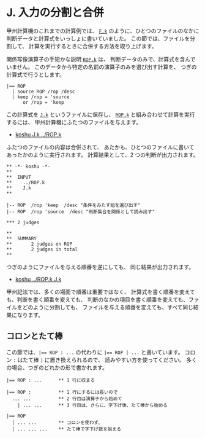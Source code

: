# J. 入力の分割と合併


甲州計算機のこれまでの計算例では、
[`F.k`][F.k] のように、ひとつのファイルのなかに
判断データと計算式をいっしょに書いていました。
この節では、ファイルを分割して、
計算を実行するときに合併する方法を取り上げます。

関係写像演算子の手短かな説明 [`ROP.k`][ROP.k] は、
判断データのみで、計算式を含んでいません。
このデータから特定の名前の演算子のみを選び出す計算を、
つぎの計算式で行うとします。

~~~~~~~~~~~~~~~~~~~~~~~~~~~~~~~~~~~~~~~~~~~~ { .koshu .input }
|== ROP
  | source ROP /rop /desc
  | keep /rop = 'source
      or /rop = 'keep
~~~~~~~~~~~~~~~~~~~~~~~~~~~~~~~~~~~~~~~~~~~~~~~~~~~~~~~~~~~~~~~

この計算式を [`J.k`][J.k] というファイルに保存し、
[`ROP.k`][ROP.k] と組み合わせて計算を実行するには、
甲州計算機にふたつのファイルを与えます。

* [koshu J.k ../ROP.k]

ふたつのファイルの内容は合併されて、
あたかも、ひとつのファイルに書いてあったかのように実行されます。
計算結果として、2 つの判断が出力されます。

~~~~~~~~~~~~~~~~~~~~~~~~~~~~~~~~~~~~~~~~~~~~ { .koshu .output }
** -*- koshu -*-
**
**  INPUT
**    ../ROP.k
**    J.k
**

|-- ROP  /rop 'keep  /desc "条件をみたす組を選び出す"
|-- ROP  /rop 'source  /desc "判断集合を関係として読み出す"

*** 2 judges

**
**  SUMMARY
**       2 judges on ROP
**       2 judges in total
**
~~~~~~~~~~~~~~~~~~~~~~~~~~~~~~~~~~~~~~~~~~~~~~~~~~~~~~~~~~~~~~~

つぎのようにファイルを与える順番を逆にしても、
同じ結果が出力されます。

* [koshu ../ROP.k J.k]

甲州記法では、多くの場面で順番は重要ではなく、
計算式を書く順番を変えても、判断を書く順番を変えても、
判断のなかの項目を書く順番を変えても、ファイルをどのように分割しても、
ファイルを与える順番を変えても、すべて同じ結果になります。


## コロンとたて棒

この節では、`|== ROP : ...` の代わりに
`|== ROP | ...` と書いています。
コロン `:` はたて棒 `|` に置き換えられるので、
読みやすい方を使ってください。
多くの場合、つぎのどれかの形で書かれます。

~~~~~~~~~~~~~~~~~~~~~~~~~~~~~~~~~~~~~~~~~~~~ { .koshu .input }
|== ROP : ...      ** 1 行に収まる
~~~~~~~~~~~~~~~~~~~~~~~~~~~~~~~~~~~~~~~~~~~~~~~~~~~~~~~~~~~~~~~

~~~~~~~~~~~~~~~~~~~~~~~~~~~~~~~~~~~~~~~~~~~~ { .koshu .input }
|== ROP :          ** 1 行にするには長いので
  ... ...          ** 2 行目は演算子から始めて
    | ... ...      ** 3 行目は、さらに、字下げ後、たて棒から始める
~~~~~~~~~~~~~~~~~~~~~~~~~~~~~~~~~~~~~~~~~~~~~~~~~~~~~~~~~~~~~~~

~~~~~~~~~~~~~~~~~~~~~~~~~~~~~~~~~~~~~~~~~~~~ { .koshu .input }
|== ROP
  | ... ...        ** コロンを使わず、
  | ... ... ...    ** たて棒で字下げ数を揃える
~~~~~~~~~~~~~~~~~~~~~~~~~~~~~~~~~~~~~~~~~~~~~~~~~~~~~~~~~~~~~~~


[F.k]:   ../F/F.k
[J.k]:   ../J/J.k
[ROP.k]: ../ROP.k
[koshu J.k ../ROP.k]: INOUT.md
[koshu ../ROP.k J.k]: INOUT.md


